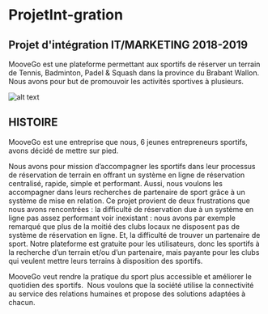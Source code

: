 # ProjetInt-gration
Projet d'intégration IT/MARKETING 2018-2019
---

MooveGo est une plateforme permettant aux sportifs de réserver un terrain de Tennis, Badminton, Padel & Squash dans la province du Brabant Wallon. Nous avons pour but de promouvoir les activités sportives à plusieurs.



![alt text](http://www.moovego.be:8080/assets/img/logonoir.png "Logo Title Text 1")


## HISTOIRE
MooveGo est une entreprise que nous, 6 jeunes entrepreneurs sportifs, avons décidé de mettre sur pied.

Nous avons pour mission d’accompagner les sportifs dans leur processus de réservation de terrain en offrant un système en ligne de réservation centralisé, rapide, simple et performant. Aussi, nous voulons les accompagner dans leurs recherches de partenaire de sport grâce à un système de mise en relation. Ce projet provient de deux frustrations que nous avons rencontrées : la difficulté de réservation due à un système en ligne pas assez performant voir inexistant : nous avons par exemple remarqué que plus de la moitié des clubs locaux ne disposent pas de système de réservation en ligne. Et, la difficulté de trouver un partenaire de sport. Notre plateforme est gratuite pour les utilisateurs, donc les sportifs à la recherche d’un terrain et/ou d’un partenaire, mais payante pour les clubs qui veulent mettre leurs terrains à disposition des sportifs.

MooveGo veut rendre la pratique du sport plus accessible et améliorer le quotidien des sportifs. ​ Nous voulons que la société utilise la connectivité au service des relations humaines et propose des solutions adaptées à chacun.
